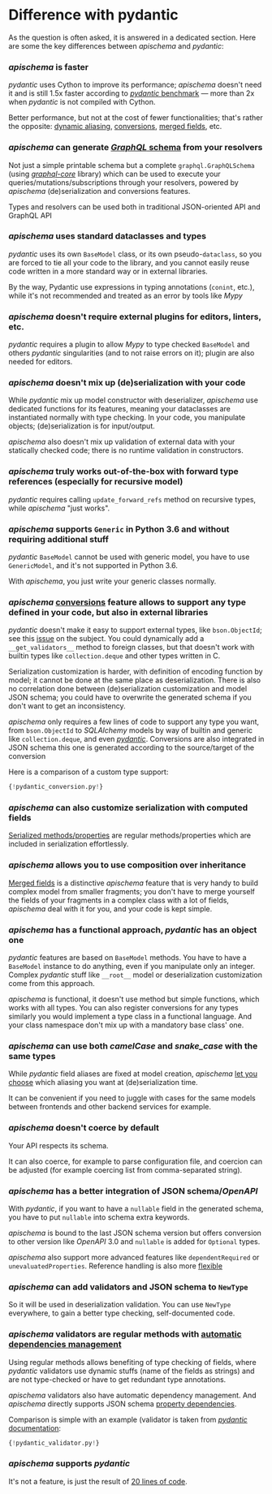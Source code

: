 # Difference with pydantic

As the question is often asked, it is answered in a dedicated section. Here are some the key differences between *apischema* and *pydantic*:

### *apischema* is faster

*pydantic* uses Cython to improve its performance; *apischema* doesn't need it and is still 1.5x faster according to [*pydantic* benchmark](benchmark.md) — more than 2x when *pydantic* is not compiled with Cython.

Better performance, but not at the cost of fewer functionalities; that's rather the opposite: [dynamic aliasing](json_schema.md#dynamic-aliasing-and-default-aliaser), [conversions](conversions.md), [merged fields](data_model.md#composition-over-inheritance---composed-dataclasses-merging), etc.

### *apischema* can generate [*GraphQL* schema](graphql/overview.md) from your resolvers

Not just a simple printable schema but a complete `graphql.GraphQLSchema` (using [*graphql-core*](https://github.com/graphql-python/graphql-core/) library) which can be used to execute your queries/mutations/subscriptions through your resolvers, powered by *apischema* (de)serialization and conversions features.

Types and resolvers can be used both in traditional JSON-oriented API and GraphQL API

### *apischema* uses standard dataclasses and types

*pydantic* uses its own `BaseModel` class, or its own pseudo-`dataclass`, so you are forced to tie all your code to the library, and you cannot easily reuse code written in a more standard way or in external libraries.

By the way, Pydantic use expressions in typing annotations (`conint`, etc.), while it's not recommended and treated as an error by tools like *Mypy*

### *apischema* doesn't require external plugins for editors, linters, etc.

*pydantic* requires a plugin to allow *Mypy* to type checked `BaseModel` and others *pydantic* singularities (and to not raise errors on it); plugin are also needed for editors.

### *apischema* doesn't mix up (de)serialization with your code

While *pydantic* mix up model constructor with deserializer, *apischema* use dedicated functions for its features, meaning your dataclasses are instantiated normally with type checking. In your code, you manipulate objects; (de)serialization is for input/output.

*apischema* also doesn't mix up validation of external data with your statically checked code; there is no runtime validation in constructors.

### *apischema* truly works out-of-the-box with forward type references (especially for recursive model)

*pydantic* requires calling `update_forward_refs` method on recursive types, while *apischema* "just works".

### *apischema* supports `Generic` in Python 3.6 and without requiring additional stuff

*pydantic* `BaseModel` cannot be used with generic model, you have to use `GenericModel`, and it's not supported in Python 3.6.

With *apischema*, you just write your generic classes normally. 

### *apischema* [conversions](conversions.md) feature allows to support any type defined in your code, but also in external libraries

*pydantic* doesn't make it easy to support external types, like `bson.ObjectId`; see this [issue](https://github.com/tiangolo/fastapi/issues/68) on the subject. You could dynamically add a `__get_validators__` method to foreign classes, but that doesn't work with builtin types like `collection.deque` and other types written in C. 

Serialization customization is harder, with definition of encoding function by model; it cannot be done at the same place as deserialization. There is also no correlation done between (de)serialization customization and model JSON schema; you could have to overwrite the generated schema if you don't want to get an inconsistency.

*apischema* only requires a few lines of code to support any type you want, from `bson.ObjectId` to *SQLAlchemy* models by way of builtin and generic like `collection.deque`, and even [*pydantic*](#apischema-supports-pydantic). Conversions are also integrated in JSON schema this one is generated according to the source/target of the conversion

Here is a comparison of a custom type support:

```python
{!pydantic_conversion.py!}
```

### *apischema* can also customize serialization with computed fields

[Serialized methods/properties](de_serialization.md#serialized-methodsproperties) are regular methods/properties which are included in serialization effortlessly.

### *apischema* allows you to use composition over inheritance

[Merged fields](data_model.md#composition-over-inheritance---composed-dataclasses-merging) is a distinctive *apischema* feature that is very handy to build complex model from smaller fragments; you don't have to merge yourself the fields of your fragments in a complex class with a lot of fields, *apischema* deal with it for you, and your code is kept simple.

### *apischema* has a functional approach, *pydantic* has an object one

*pydantic* features are based on `BaseModel` methods. You have to have a `BaseModel` instance to do anything, even if you manipulate only an integer. Complex *pydantic* stuff like `__root__` model or deserialization customization come from this approach.

*apischema* is functional, it doesn't use method but simple functions, which works with all types. You can also register conversions for any types similarly you would implement a type class in a functional language. And your class namespace don't mix up with a mandatory base class' one.

### *apischema* can use both *camelCase* and *snake_case* with the same types

While *pydantic* field aliases are fixed at model creation, *apischema* [let you choose](json_schema.md#dynamic-aliasing-and-default-aliaser) which aliasing you want at (de)serialization time. 

It can be convenient if you need to juggle with cases for the same models between frontends and other backend services for example.

### *apischema* doesn't coerce by default

Your API respects its schema. 

It can also coerce, for example to parse configuration file, and coercion can be adjusted (for example coercing list from comma-separated string). 

### *apischema* has a better integration of JSON schema/*OpenAPI*

With *pydantic*, if you want to have a `nullable` field in the generated schema, you have to put `nullable` into schema extra keywords.

*apischema* is bound to the last JSON schema version but offers conversion to other version like *OpenAPI* 3.0 and `nullable` is added for `Optional` types.

*apischema* also support more advanced features like `dependentRequired` or `unevaluatedProperties`. Reference handling is also more [flexible](json_schema.md#complexrecursive-types---json-schema-definitionsopenapi-components)

### *apischema* can add validators and JSON schema to `NewType`

So it will be used in deserialization validation. You can use `NewType` everywhere, to gain a better type checking, self-documented code.

### *apischema* validators are regular methods with [automatic dependencies management](validation.md#automatic-dependency-management)

Using regular methods allows benefiting of type checking of fields, where *pydantic* validators use dynamic stuffs (name of the fields as strings) and are not type-checked or have to get redundant type annotations.

*apischema* validators also have automatic dependency management. And *apischema* directly supports JSON schema [property dependencies](json_schema.md#property-dependencies).

Comparison is simple with an example (validator is taken from [*pydantic* documentation](https://pydantic-docs.helpmanual.io/usage/validators/#root-validators):

```python
{!pydantic_validator.py!}
```

### *apischema* supports *pydantic*

It's not a feature, is just the result of [20 lines of code](examples/pydantic_support.md).
